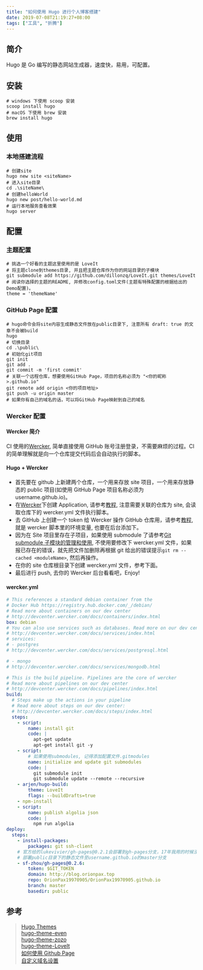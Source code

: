 ```yaml
---
title: "如何使用 Hugo 进行个人博客搭建"
date: 2019-07-08T21:19:27+08:00
tags: ["工具", "折腾"]
---
```


## 简介
Hugo 是 Go 编写的静态网站生成器，速度快，易用，可配置。

## 安装
```shell
# windows 下使用 scoop 安装
scoop install hugo
# macOS 下使用 brew 安装
brew install hugo
```

## 使用
### 本地搭建流程

```shell
# 创建site
hugo new site <siteName>
# 进入site目录
cd .\siteName\
# 创建helloWorld
hugo new post/hello-world.md
# 运行本地服务查看效果
hugo server
```

## 配置
### 主题配置

```shell
# 挑选一个好看的主题这里使用的是 LoveIt
# 将主题clone到themes目录, 并且把主题仓库作为你的网站目录的子模块
git submodule add https://github.com/dillonzq/LoveIt.git themes/LoveIt
# 阅读你选择的主题的README, 并修改config.toml文件(主题有特殊配置的根据给出的Demo配置)。
theme = 'themeName'
```

### GitHub Page 配置

```shell
# hugo命令会将site内容生成静态文件放在public目录下, 注意所有 draft: true 的文章不会被build
hugo
# 切换目录
cd .\public\
# 初始化git项目
git init
git add .
git commit -m 'first commit'
# 关联一个远程仓库，想要使用GitHub Page，项目的名称必须为 "<你的昵称>.github.io"
git remote add origin <你的项目地址>
git push -u origin master
# 如果你有自己的域名的话，可以将GitHub Page映射到自己的域名
```

### Wercker 配置
#### Wercker 简介

CI 使用的[Wercker](https://app.wercker.com), 简单直接使用 GitHub 账号注册登录，不需要麻烦的过程。CI 的简单理解就是向一个仓库提交代码后会自动执行的脚本。

#### Hugo + Wercker

- 首先要在 github 上新建两个仓库，一个用来存放 site 项目，一个用来存放静态的 public 项目(如使用 GitHub Page 项目名称必须为 username.github.io)。
- 在[Wercker](https://app.wercker.com)下创建 Application, 请参考[教程](https://gohugo.io/hosting-and-deployment/deployment-with-wercker/), 注意需要关联的仓库为 site, 会读取仓库下的 wercker.yml 文件执行脚本。
- 去 GitHub 上创建一个 token 给 Wercker 操作 GitHub 仓库用，请参考[教程](https://help.github.com/en/articles/creating-a-personal-access-token-for-the-command-line), 就是 wercker 脚本里的环境变量, 也要在后台添加下。
- 因为在 Site 项目里存在子项目，如果使用 submodule 了请参考[Git submodule 子模块的管理和使用](https://www.jianshu.com/p/9000cd49822c), 不使用要修改下 wercker.yml 文件，如果报已存在的错误，就先把文件加删除再根据 git 给出的错误提示`git rm --cached <moduleName>`, 然后再操作。
- 在你的 site 仓库根目录下创建 wercker.yml 文件，参考下面。
- 最后进行 push, 去你的 Wercker 后台看看吧，Enjoy!

#### wercker.yml

```yaml
# This references a standard debian container from the
# Docker Hub https://registry.hub.docker.com/_/debian/
# Read more about containers on our dev center
# http://devcenter.wercker.com/docs/containers/index.html
box: debian
# You can also use services such as databases. Read more on our dev center:
# http://devcenter.wercker.com/docs/services/index.html
# services:
# - postgres
# http://devcenter.wercker.com/docs/services/postgresql.html

# - mongo
# http://devcenter.wercker.com/docs/services/mongodb.html

# This is the build pipeline. Pipelines are the core of wercker
# Read more about pipelines on our dev center
# http://devcenter.wercker.com/docs/pipelines/index.html
build:
  # Steps make up the actions in your pipeline
  # Read more about steps on our dev center:
  # http://devcenter.wercker.com/docs/steps/index.html
  steps:
    - script:
        name: install git
        code: |
          apt-get update
          apt-get install git -y
    - script:
        # 如果使用submodules, 记得添加配置文件.gitmodules
        name: initialize and update git submodules
        code: |
          git submodule init
          git submodule update --remote --recursive
    - arjen/hugo-build:
        theme: LoveIt
        flags: --buildDrafts=true
    - npm-install
    - script:
        name: publish algolia json
        code: |
          npm run algolia
deploy:
  steps:
    - install-packages:
        packages: git ssh-client
    # 官方给的lukevivier/gh-pages@0.2.1会部署到gh-pages分支，17年我用的时候没这毛病，这里改用别的Step
    # 部署public目录下的静态文件至username.github.io的master分支
    - sf-zhou/gh-pages@0.2.6:
        token: $GIT_TOKEN
        domain: http://blog.orionpax.top
        repo: OrionPax19970905/OrionPax19970905.github.io
        branch: master
        basedir: public
```

## 参考

> [Hugo Themes](https://themes.gohugo.io/)  
> [hugo-theme-even](https://github.com/olOwOlo/hugo-theme-even)  
> [hugo-theme-zozo](https://github.com/OrionPax19970905/hugo-theme-zozo)  
> [hugo-theme-LoveIt](https://github.com/dillonzq/LoveIt)  
> [如何使用 Github Page](https://pages.github.com/)  
> [自定义域名设置](https://www.jianshu.com/p/8ac6c7c037c5)
